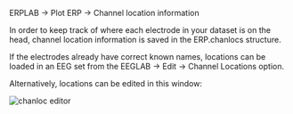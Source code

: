 
ERPLAB -> Plot ERP -> Channel location information

In order to keep track of where each electrode in your dataset is on the head, channel location information is saved in the ERP.chanlocs structure.

If the electrodes already have correct known names, locations can be loaded in an EEG set from the EEGLAB -> Edit -> Channel Locations option.

Alternatively, locations can be edited in this window:

![chanloc editor](https://raw.githubusercontent.com/wiki/lucklab/erplab/images/other/chanloc.png)